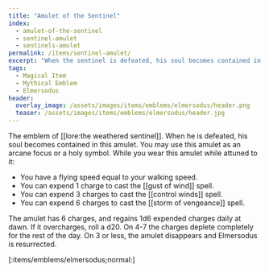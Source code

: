 ```yaml
---
title: "Amulet of the Sentinel"
index:
  - amulet-of-the-sentinel
  - sentinel-amulet
  - sentinels-amulet
permalink: /items/sentinel-amulet/
excerpt: "When the sentinel is defeated, his soul becomes contained in this amulet."
tags:
  - Magical Item
  - Mythical Emblem
  - Elmersodus
header:
  overlay_image: /assets/images/items/emblems/elmersodus/header.png
  teaser: /assets/images/items/emblems/elmersodus/header.jpg
---
```


The emblem of [[lore:the weathered sentinel]]. When he is defeated, his soul becomes contained in this amulet. You may use this amulet as an arcane focus or a holy symbol. While you wear this amulet while attuned to it:

- You have a flying speed equal to your walking speed.
- You can expend 1 charge to cast the [[gust of wind]] spell.
- You can expend 3 charges to cast the [[control winds]] spell.
- You can expend 6 charges to cast the [[storm of vengeance]] spell.

The amulet has 6 charges, and regains 1d6 expended charges daily at dawn. If it overcharges, roll a d20. On 4-7 the charges deplete completely for the rest of the day. On 3 or less, the amulet disappears and Elmersodus is resurrected.

[:items/emblems/elmersodus;normal:]
